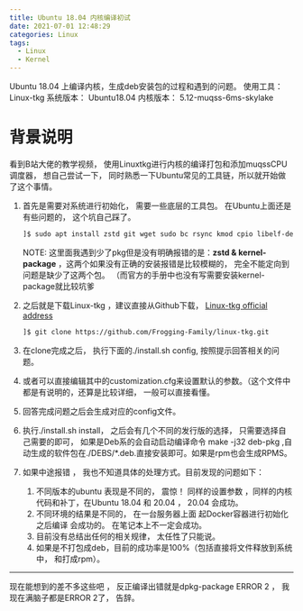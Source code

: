 ```yaml
---
title: Ubuntu 18.04 内核编译初试
date: 2021-07-01 12:48:29
categories: Linux
tags:
  - Linux
  - Kernel
---
```


Ubuntu 18.04 上编译内核，生成deb安装包的过程和遇到的问题。 
使用工具： Linux-tkg 
系统版本： Ubuntu18.04 
内核版本： 5.12-muqss-6ms-skylake
# 背景说明

看到B站大佬的教学视频， 使用Linuxtkg进行内核的编译打包和添加muqssCPU调度器， 想自己尝试一下， 同时熟悉一下Ubuntu常见的工具链，所以就开始做了这个事情。

1. 首先是需要对系统进行初始化， 需要一些底层的工具包。 在Ubuntu上面还是有些问题的， 这个坑自己踩了。

   ```bash
   ]$ sudo apt install zstd git wget sudo bc rsync kmod cpio libelf-dev build-essential fakeroot libncurse5-dev libssl-dev ccache bison flex qtbase5-dev kernel-package
   ```

   NOTE: 这里面我遇到少了pkg但是没有明确报错的是：**zstd & kernel-package** ，这两个如果没有正确的安装报错是比较模糊的， 完全不能定向到问题是缺少了这两个包。 （而官方的手册中也没有写需要安装kernel-package就比较坑爹

2. 之后就是下载Linux-tkg ，建议直接从Github下载， [Linux-tkg official address](https://github.com/Frogging-Family/linux-tkg)

   ```bash
   ]$ git clone https://github.com/Frogging-Family/linux-tkg.git
   ```

3. 在clone完成之后， 执行下面的./install.sh config, 按照提示回答相关的问题。 
4. 或者可以直接编辑其中的customization.cfg来设置默认的参数。（这个文件中都是有说明的，还算是比较详细， 一般可以直接看懂。 
5. 回答完成问题之后会生成对应的config文件。
6. 执行./install.sh install， 之后会有几个不同的发行版的选择， 只需要选择自己需要的即可， 如果是Deb系的会自动启动编译命令 make -j32 deb-pkg ,自动生成的软件包在./DEBS/*.deb.直接安装即可。如果是rpm也会生成RPMS。
7. 如果中途报错 ， 我也不知道具体的处理方式。目前发现的问题如下：
   1. 不同版本的ubuntu 表现是不同的， 震惊！ 同样的设置参数 ，同样的内核代码和补丁，在Ubuntu 18.04 和 20.04 ， 20.04 会成功。
   2. 不同环境的结果是不同的， 在一台服务器上面 起Docker容器进行初始化之后编译 会成功的。 在笔记本上不一定会成功。 
   3. 目前没有总结出任何的相关规律， 太任性了只能说。 
   4. 如果是不打包成deb，目前的成功率是100%（包括直接将文件释放到系统中， 和打成rpm）。

---

现在能想到的差不多这些吧 ， 反正编译出错就是dpkg-package ERROR 2 ， 我现在满脑子都是ERROR 2了， 告辞。

